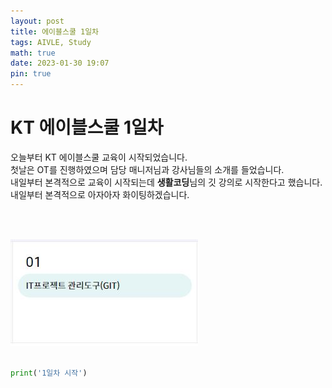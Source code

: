 ```yaml
---
layout: post
title: 에이블스쿨 1일차
tags: AIVLE, Study
math: true
date: 2023-01-30 19:07
pin: true
---
```


# KT 에이블스쿨 1일차

오늘부터 KT 에이블스쿨 교육이 시작되었습니다. <br>
첫날은 OT를 진행하였으며 담당 매니저님과 강사님들의 소개를 들었습니다.<br>
내일부터 본격적으로 교육이 시작되는데 **생활코딩**님의 깃 강의로 시작한다고 했습니다. <br>
내일부터 본격적으로 아자아자 화이팅하겠습니다.

<br><br>

![내일수업 일정](/image/2일차수업예정.JPG)
<br><br>

```py
print('1일차 시작')
```

